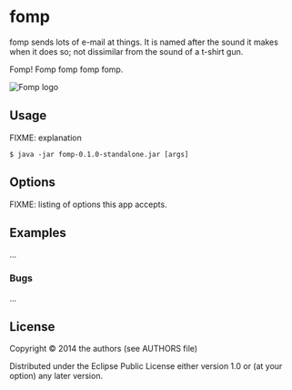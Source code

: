 # fomp

fomp sends lots of e-mail at things. It is named after the sound it
makes when it does so; not dissimilar from the sound of a t-shirt gun.

Fomp! Fomp fomp fomp fomp.

![Fomp logo](https://dl.dropboxusercontent.com/u/38476311/Logos/fomp.png)

## Usage

FIXME: explanation

    $ java -jar fomp-0.1.0-standalone.jar [args]

## Options

FIXME: listing of options this app accepts.

## Examples

...

### Bugs

...

## License

Copyright © 2014 the authors (see AUTHORS file)

Distributed under the Eclipse Public License either version 1.0 or (at
your option) any later version.
